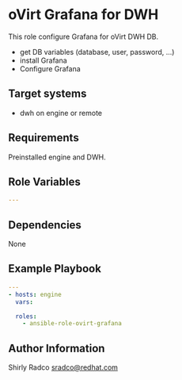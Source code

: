 oVirt Grafana for DWH
=================

This role configure Grafana for oVirt DWH DB.

- get DB variables (database, user, password, ...)
- install Grafana
- Configure Grafana

Target systems
--------------

* dwh on engine or remote

Requirements
------------

Preinstalled engine and DWH.

Role Variables
--------------

```yaml
---

```

Dependencies
------------

None

Example Playbook
----------------

```yaml
---
- hosts: engine
  vars:

  roles:
    - ansible-role-ovirt-grafana
```

Author Information
------------------

Shirly Radco
sradco@redhat.com
